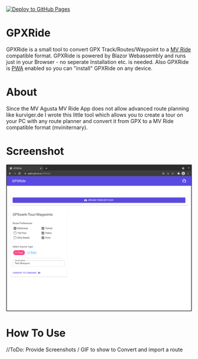 [![Deploy to GitHub Pages](https://github.com/Seji64/GPXRide/actions/workflows/main.yml/badge.svg?branch=main)](https://github.com/Seji64/GPXRide/actions/workflows/main.yml)

# GPXRide

GPXRide is a small tool to convert GPX Track/Routes/Waypoint to a [MV Ride](https://www.mvagusta.com/de/en/mv-ride-app) compatible format.
GPXRide is powered by Blazor Webassembly and runs just in your Browser - no seperate Installation etc. is needed. Also GPXRide is [PWA](https://wikipedia.org/wiki/Progressive_Web_App) enabled so you can "install" GPXRide on any device.

# About

Since the MV Agusta MV Ride App does not allow advanced route planning like kurviger.de I wrote this little tool which allows you to create a tour on your PC with any route planner and convert it from GPX to a MV Ride compatible format (mviniternary).

# Screenshot

![alt text](https://github.com/Seji64/GPXRide/raw/main/Screenshot.png)

# How To Use
//ToDo: Provide Screenshots / GIF to show to Convert and import a route
